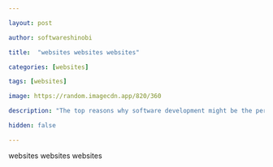 ```yaml
---

layout: post

author: softwareshinobi

title:  "websites websites websites"

categories: [websites]

tags: [websites]

image: https://random.imagecdn.app/820/360

description: "The top reasons why software development might be the perfect gig for you."

hidden: false

---
```


websites websites websites
